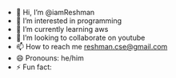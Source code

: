 - 👋 Hi, I’m @iamReshman
- 👀 I’m interested in programming
- 🌱 I’m currently learning aws
- 💞️ I’m looking to collaborate on youtube
- 📫 How to reach me reshman.cse@gmail.com
- 😄 Pronouns: he/him
- ⚡ Fun fact:


